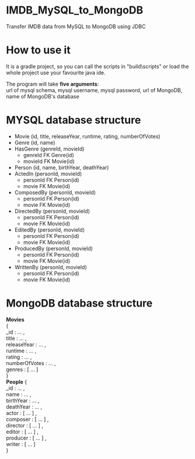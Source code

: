# IMDB_MySQL_to_MongoDB
Transfer IMDB data from MySQL to MongoDB using JDBC
# How to use it
It is a gradle project, so you can call the scripts in "build\scripts" or load the whole project use your favourite java ide.

The program will take **five arguments**:  
url of mysql schema, mysql username, mysql password, url of MongoDB, name of MongoDB's database

# MYSQL database structure
- Movie (id, title, releaseYear, runtime, rating, numberOfVotes)  
- Genre (id, name)  
- HasGenre (genreId, movieId)  
  - genreId FK Genre(id)  
  - movieId FK Movie(id)  
- Person (id, name, birthYear, deathYear)  
- ActedIn (personId, movieId)  
  - personId FK Person(id)  
  - movie FK Movie(id)  
- ComposedBy (personId, movieId)  
  - personId FK Person(id)  
  - movie FK Movie(id)  
- DirectedBy (personId, movieId)  
  - personId FK Person(id)  
  - movie FK Movie(id)  
- EditedBy (personId, movieId)  
  - personId FK Person(id)  
  - movie FK Movie(id)  
- ProducedBy (personId, movieId)  
  - personId FK Person(id)  
  - movie FK Movie(id)  
- WrittenBy (personId, movieId)  
  - personId FK Person(id)  
  - movie FK Movie(id)  
# MongoDB database structure
**Movies**  
{  
    _id : … ,  
    title : … ,  
    releaseYear : … ,  
    runtime : … ,  
    rating : … ,  
    numberOfVotes : … ,  
    genres : [ … ]  
}  
**People**
{  
    _id : … ,  
    name : … ,  
    birthYear : … ,  
    deathYear : … ,  
    actor : [ … ] ,  
    composer : [ … ] ,  
    director : [ … ] ,  
    editor : [ … ] ,  
    producer : [ … ] ,  
    writer : [ … ]  
}
